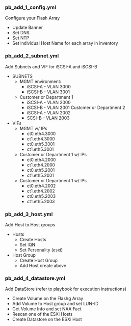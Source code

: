 ### pb_add_1_config.yml
Configure your Flash Array
- Update Banner
- Set DNS
- Set NTP
- Set individual Host Name for each array in inventory

### pb_add_2_subnet.yml
Add Subnets and VIF for iSCSI-A and iSCSI-B
- SUBNETS
  - MGMT environment: 
    - iSCSI-A - VLAN 3000
    - iSCSI-B - VLAN 3001
  - Customer or Department 1
    - iSCSI-A - VLAN 2000
    - iSCSI-B - VLAN 2001
        Customer or Department 2
    - iSCSI-A - VLAN 2002
    - SCSI-B - VLAN 2003
- VIFs
  - MGMT w/ IPs
    - ct0.eth4.3000 
    - ct1.eth4.3000
    - ct0.eth5.3001
    - ct1.eth5.3001
  - Customer or Department 1 w/ IPs
    - ct0.eth4.2000 
    - ct1.eth4.2000
    - ct0.eth5.2001
    - ct1.eth5.2001
  - Customer or Department 1 w/ IPs
    - ct0.eth4.2002 
    - ct1.eth4.2002   
    - ct0.eth5.2003
    - ct1.eth5.2003       

### pb_add_3_host.yml
Add Host to Host groups
- Hosts
  - Create Hosts
  - Set IQN
  - Set Personality (esxi)
- Host Group
  - Create Host Group
  - Add Host create above

### pb_add_4_datastore.yml
Add DataStore (refer to playbook for execution instructions)
- Create Volume on the Flashg Array
- Add Volume to Host group and set LUN-ID
- Get Volume Info and set NAA Fact
- Rescan one of the ESXi Hosts
- Create Datastore on the ESXi Host
